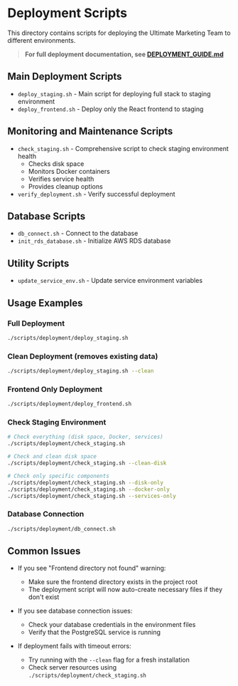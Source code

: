 # Deployment Scripts

This directory contains scripts for deploying the Ultimate Marketing Team to different environments.

> **For full deployment documentation, see [DEPLOYMENT_GUIDE.md](../../docs/deployment/DEPLOYMENT_GUIDE.md)**

## Main Deployment Scripts

- `deploy_staging.sh` - Main script for deploying full stack to staging environment
- `deploy_frontend.sh` - Deploy only the React frontend to staging

## Monitoring and Maintenance Scripts

- `check_staging.sh` - Comprehensive script to check staging environment health
  - Checks disk space
  - Monitors Docker containers 
  - Verifies service health
  - Provides cleanup options
- `verify_deployment.sh` - Verify successful deployment

## Database Scripts

- `db_connect.sh` - Connect to the database
- `init_rds_database.sh` - Initialize AWS RDS database

## Utility Scripts

- `update_service_env.sh` - Update service environment variables

## Usage Examples

### Full Deployment
```bash
./scripts/deployment/deploy_staging.sh
```

### Clean Deployment (removes existing data)
```bash
./scripts/deployment/deploy_staging.sh --clean
```

### Frontend Only Deployment
```bash
./scripts/deployment/deploy_frontend.sh
```

### Check Staging Environment
```bash
# Check everything (disk space, Docker, services)
./scripts/deployment/check_staging.sh

# Check and clean disk space
./scripts/deployment/check_staging.sh --clean-disk

# Check only specific components
./scripts/deployment/check_staging.sh --disk-only
./scripts/deployment/check_staging.sh --docker-only
./scripts/deployment/check_staging.sh --services-only
```

### Database Connection
```bash
./scripts/deployment/db_connect.sh
```

## Common Issues

- If you see "Frontend directory not found" warning:
  - Make sure the frontend directory exists in the project root
  - The deployment script will now auto-create necessary files if they don't exist
  
- If you see database connection issues:
  - Check your database credentials in the environment files
  - Verify that the PostgreSQL service is running
  
- If deployment fails with timeout errors:
  - Try running with the `--clean` flag for a fresh installation
  - Check server resources using `./scripts/deployment/check_staging.sh`